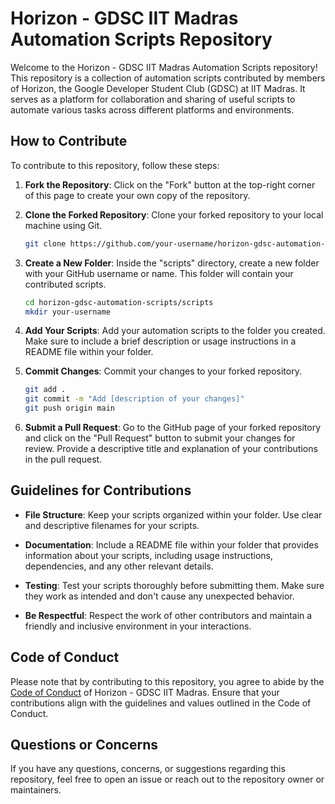 # Horizon - GDSC IIT Madras Automation Scripts Repository

Welcome to the Horizon - GDSC IIT Madras Automation Scripts repository! This repository is a collection of automation scripts contributed by members of Horizon, the Google Developer Student Club (GDSC) at IIT Madras. It serves as a platform for collaboration and sharing of useful scripts to automate various tasks across different platforms and environments.

## How to Contribute

To contribute to this repository, follow these steps:

1. **Fork the Repository**: Click on the "Fork" button at the top-right corner of this page to create your own copy of the repository.

2. **Clone the Forked Repository**: Clone your forked repository to your local machine using Git.

    ```bash
    git clone https://github.com/your-username/horizon-gdsc-automation-scripts.git
    ```

3. **Create a New Folder**: Inside the "scripts" directory, create a new folder with your GitHub username or name. This folder will contain your contributed scripts.

    ```bash
    cd horizon-gdsc-automation-scripts/scripts
    mkdir your-username
    ```

4. **Add Your Scripts**: Add your automation scripts to the folder you created. Make sure to include a brief description or usage instructions in a README file within your folder.

5. **Commit Changes**: Commit your changes to your forked repository.

    ```bash
    git add .
    git commit -m "Add [description of your changes]"
    git push origin main
    ```

6. **Submit a Pull Request**: Go to the GitHub page of your forked repository and click on the "Pull Request" button to submit your changes for review. Provide a descriptive title and explanation of your contributions in the pull request.

## Guidelines for Contributions

- **File Structure**: Keep your scripts organized within your folder. Use clear and descriptive filenames for your scripts.

- **Documentation**: Include a README file within your folder that provides information about your scripts, including usage instructions, dependencies, and any other relevant details.

- **Testing**: Test your scripts thoroughly before submitting them. Make sure they work as intended and don't cause any unexpected behavior.

- **Be Respectful**: Respect the work of other contributors and maintain a friendly and inclusive environment in your interactions.

## Code of Conduct

Please note that by contributing to this repository, you agree to abide by the [Code of Conduct](CODE_OF_CONDUCT.md) of Horizon - GDSC IIT Madras. Ensure that your contributions align with the guidelines and values outlined in the Code of Conduct.

## Questions or Concerns

If you have any questions, concerns, or suggestions regarding this repository, feel free to open an issue or reach out to the repository owner or maintainers.

